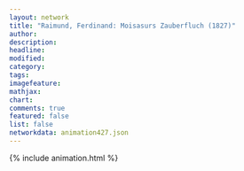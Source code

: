 ```yaml
---
layout: network
title: "Raimund, Ferdinand: Moisasurs Zauberfluch (1827)"
author:
description:
headline:
modified:
category:
tags:
imagefeature: 
mathjax: 
chart: 
comments: true
featured: false
list: false
networkdata: animation427.json
---
```

{% include animation.html %}
